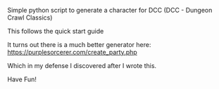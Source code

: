 Simple python script to generate a character for DCC
(DCC - Dungeon Crawl Classics)


This follows the quick start guide


It turns out there is a much better generator here:
https://purplesorcerer.com/create_party.php

Which in my defense I discovered after I wrote this.



Have Fun!
